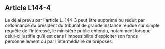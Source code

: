 Article L144-4
----
Le délai prévu par l'article L. 144-3 peut être supprimé ou réduit par
ordonnance du président du tribunal de grande instance rendue sur simple requête
de l'intéressé, le ministère public entendu, notamment lorsque celui-ci justifie
qu'il est dans l'impossibilité d'exploiter son fonds personnellement ou par
l'intermédiaire de préposés.
